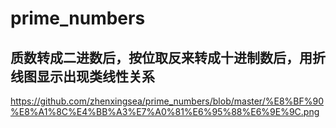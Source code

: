 # prime_numbers
## 质数转成二进数后，按位取反来转成十进制数后，用折线图显示出现类线性关系
https://github.com/zhenxingsea/prime_numbers/blob/master/%E8%BF%90%E8%A1%8C%E4%BB%A3%E7%A0%81%E6%95%88%E6%9E%9C.png
